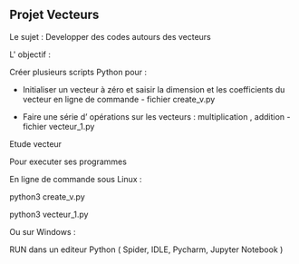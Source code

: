 Projet Vecteurs
----------------

Le sujet : Developper des codes autours des vecteurs 
 


L' objectif : 

Créer plusieurs scripts Python pour : 

- Initialiser un vecteur à zéro 
  et saisir la dimension et les coefficients du vecteur en ligne de commande - fichier create_v.py  

- Faire une série d’ opérations sur les vecteurs : multiplication , addition - fichier vecteur_1.py






Etude vecteur 


Pour executer ses programmes 

En ligne de commande sous Linux :

python3 create_v.py

python3 vecteur_1.py



Ou sur Windows :

RUN dans un editeur Python ( Spider, IDLE, Pycharm, Jupyter Notebook )
